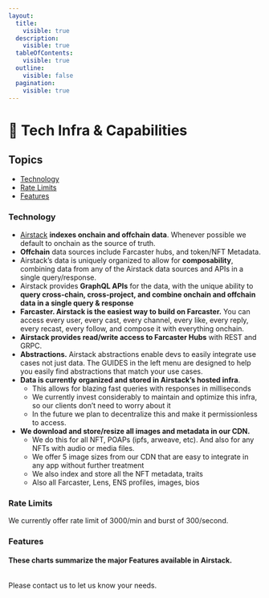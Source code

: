```yaml
---
layout:
  title:
    visible: true
  description:
    visible: true
  tableOfContents:
    visible: true
  outline:
    visible: false
  pagination:
    visible: true
---
```


# 🚦 Tech Infra & Capabilities

## Topics

* [Technology](api-capabilities.md#technology)
* [Rate Limits](api-capabilities.md#rate-limits)
* [Features](api-capabilities.md#features)

### Technology

* [Airstack](https://app.airstack.xyz) **indexes onchain and offchain data**. Whenever possible we default to onchain as the source of truth.
* **Offchain** data sources include Farcaster hubs, and token/NFT Metadata.
* Airstack’s data is uniquely organized to allow for **composability**, combining data from any of the Airstack data sources and APIs in a single query/response.
* Airstack provides **GraphQL APIs** for the data, with the unique ability to **query cross-chain, cross-project, and combine onchain and offchain data in a single query & response**
* **Farcaster. Airstack is the easiest way to build on Farcaster.** You can access every user, every cast, every channel, every like, every reply, every recast, every follow, and compose it with everything onchain.
* **Airstack provides read/write access to Farcaster Hubs** with REST and GRPC.
* **Abstractions.** Airstack abstractions enable devs to easily integrate use cases not just data. The GUIDES in the left menu are designed to help you easily find abstractions that match your use cases.
* **Data is currently organized and stored in Airstack’s hosted infra**.
  * This allows for blazing fast queries with responses in milliseconds
  * We currently invest considerably to maintain and optimize this infra, so our clients don’t need to worry about it
  * In the future we plan to decentralize this and make it permissionless to access.
* **We download and store/resize all images and metadata in our CDN.**
  * We do this for all NFT, POAPs (ipfs, arweave, etc). And also for any NFTs with audio or media files.
  * We offer 5 image sizes from our CDN that are easy to integrate in any app without further treatment
  * We also index and store all the NFT metadata, traits
  * Also all Farcaster, Lens, ENS profiles, images, bios

### Rate Limits

We currently offer rate limit of 3000/min and burst of 300/second.

### Features

#### These charts summarize the major Features available in Airstack. 

<figure><img src="../.gitbook/assets/Screenshot 2024-04-11 at 12.40.42 PM.png" alt=""><figcaption></figcaption></figure>

Please contact us to let us know your needs.
